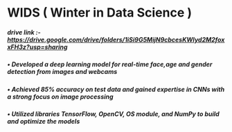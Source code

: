 # WIDS ( Winter in Data Science )
##### drive link :- https://drive.google.com/drive/folders/1iSi9G5MijN9cbcesKWlyd2M2foxxFH3z?usp=sharing

 ##### •  Developed a deep learning model for real-time face,age and gender detection from images and webcams
 ##### •  Achieved 85% accuracy on test data and gained expertise in CNNs with a strong focus on image processing
 ##### •  Utilized libraries TensorFlow, OpenCV, OS module, and NumPy to build and optimize the models
